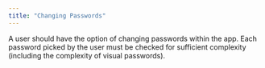 ```yaml
---
title: "Changing Passwords"
---
```

A user should have the option of changing passwords within the app. Each password picked by the user must be checked for sufficient complexity (including the complexity of visual passwords).
